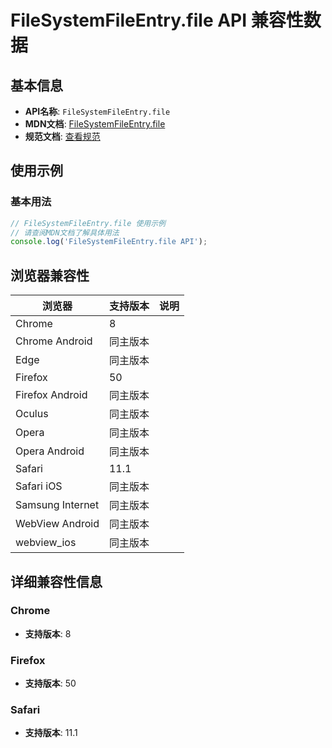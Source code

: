 # FileSystemFileEntry.file API 兼容性数据

## 基本信息

- **API名称**: `FileSystemFileEntry.file`
- **MDN文档**: [FileSystemFileEntry.file](https://developer.mozilla.org/docs/Web/API/FileSystemFileEntry/file)
- **规范文档**: [查看规范](https://wicg.github.io/entries-api/#dom-filesystemfileentry-file)

## 使用示例

### 基本用法

```javascript
// FileSystemFileEntry.file 使用示例
// 请查阅MDN文档了解具体用法
console.log('FileSystemFileEntry.file API');
```

## 浏览器兼容性

| 浏览器 | 支持版本 | 说明 |
|--------|----------|------|
| Chrome | 8 |  |
| Chrome Android | 同主版本 |  |
| Edge | 同主版本 |  |
| Firefox | 50 |  |
| Firefox Android | 同主版本 |  |
| Oculus | 同主版本 |  |
| Opera | 同主版本 |  |
| Opera Android | 同主版本 |  |
| Safari | 11.1 |  |
| Safari iOS | 同主版本 |  |
| Samsung Internet | 同主版本 |  |
| WebView Android | 同主版本 |  |
| webview_ios | 同主版本 |  |

## 详细兼容性信息

### Chrome

- **支持版本**: 8

### Firefox

- **支持版本**: 50

### Safari

- **支持版本**: 11.1

